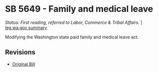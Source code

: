 # SB 5649 - Family and medical leave
*Status: First reading, referred to Labor, Commerce & Tribal Affairs.* | [leg.wa.gov summary](https://app.leg.wa.gov/billsummary?BillNumber=5649&Year=2021)

Modifying the Washington state paid family and medical leave act.

## Revisions
* [Original Bill](1/)
